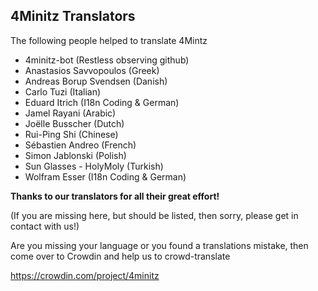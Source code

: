 ## 4Minitz Translators

The following people helped to translate 4Mintz

* 4minitz-bot (Restless observing github)
* Anastasios Savvopoulos (Greek)
* Andreas Borup Svendsen (Danish)
* Carlo Tuzi (Italian)
* Eduard Itrich (I18n Coding & German)
* Jamel Rayani (Arabic)
* Joëlle Busscher (Dutch)
* Rui-Ping Shi (Chinese)
* Sébastien Andreo (French)
* Simon Jablonski (Polish)
* Sun Glasses - HolyMoly (Turkish)
* Wolfram Esser (I18n Coding & German)


__Thanks to our translators for all their great effort!__

(If you are missing here, but should be listed, then sorry, please get in contact with us!)

Are you missing your language or you found a translations mistake,
then come over to Crowdin and help us to crowd-translate

https://crowdin.com/project/4minitz
